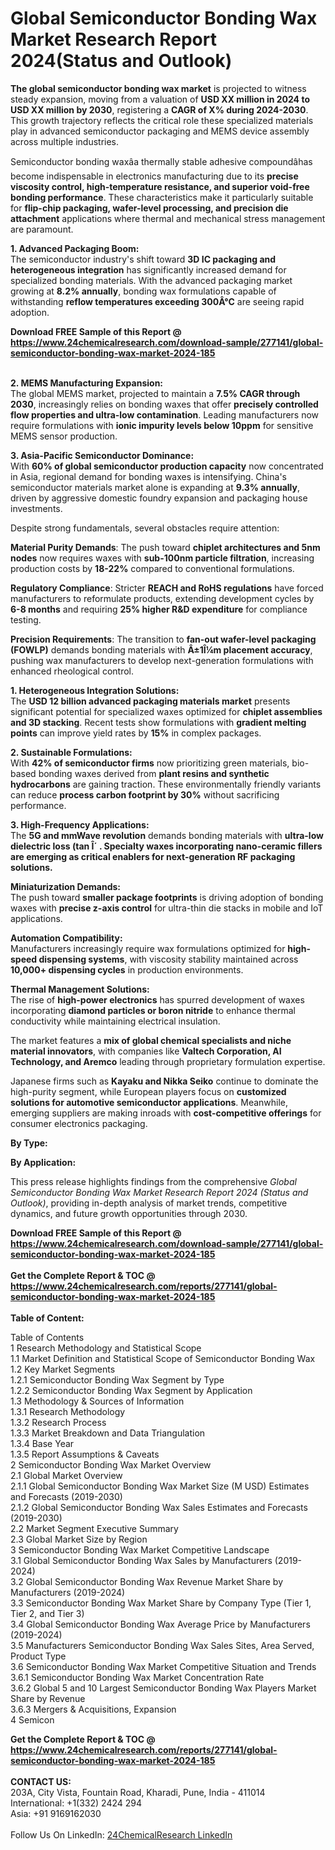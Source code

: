<h1>Global Semiconductor Bonding Wax Market Research Report 2024(Status and Outlook)</h1><p><strong>The global semiconductor bonding wax market</strong> is projected to witness steady expansion, moving from a valuation of <strong>USD XX million in 2024 to USD XX million by 2030</strong>, registering a <strong>CAGR of X% during 2024-2030</strong>. This growth trajectory reflects the critical role these specialized materials play in advanced semiconductor packaging and MEMS device assembly across multiple industries.</p><p>Semiconductor bonding waxâa thermally stable adhesive compoundâhas become indispensable in electronics manufacturing due to its <strong>precise viscosity control, high-temperature resistance, and superior void-free bonding performance</strong>. These characteristics make it particularly suitable for <strong>flip-chip packaging, wafer-level processing, and precision die attachment</strong> applications where thermal and mechanical stress management are paramount.</p><p><strong>1. Advanced Packaging Boom:</strong><br>
The semiconductor industry's shift toward <strong>3D IC packaging and heterogeneous integration</strong> has significantly increased demand for specialized bonding materials. With the advanced packaging market growing at <strong>8.2% annually</strong>, bonding wax formulations capable of withstanding <strong>reflow temperatures exceeding 300Â°C</strong> are seeing rapid adoption.</p><div><b>Download FREE Sample of this Report @ 
            <a href="https://www.24chemicalresearch.com/download-sample/277141/global-semiconductor-bonding-wax-market-2024-185">
            https://www.24chemicalresearch.com/download-sample/277141/global-semiconductor-bonding-wax-market-2024-185</a></b></div><br><p><strong>2. MEMS Manufacturing Expansion:</strong><br>
The global MEMS market, projected to maintain a <strong>7.5% CAGR through 2030</strong>, increasingly relies on bonding waxes that offer <strong>precisely controlled flow properties and ultra-low contamination</strong>. Leading manufacturers now require formulations with <strong>ionic impurity levels below 10ppm</strong> for sensitive MEMS sensor production.</p><p><strong>3. Asia-Pacific Semiconductor Dominance:</strong><br>
With <strong>60% of global semiconductor production capacity</strong> now concentrated in Asia, regional demand for bonding waxes is intensifying. China's semiconductor materials market alone is expanding at <strong>9.3% annually</strong>, driven by aggressive domestic foundry expansion and packaging house investments.</p><p>Despite strong fundamentals, several obstacles require attention:</p><p><strong>Material Purity Demands</strong>: The push toward <strong>chiplet architectures and 5nm nodes</strong> now requires waxes with <strong>sub-100nm particle filtration</strong>, increasing production costs by <strong>18-22%</strong> compared to conventional formulations.</p><p><strong>Regulatory Compliance</strong>: Stricter <strong>REACH and RoHS regulations</strong> have forced manufacturers to reformulate products, extending development cycles by <strong>6-8 months</strong> and requiring <strong>25% higher R&amp;D expenditure</strong> for compliance testing.</p><p><strong>Precision Requirements</strong>: The transition to <strong>fan-out wafer-level packaging (FOWLP)</strong> demands bonding materials with <strong>Â±1Î¼m placement accuracy</strong>, pushing wax manufacturers to develop next-generation formulations with enhanced rheological control.</p><p><strong>1. Heterogeneous Integration Solutions:</strong><br>
The <strong>USD 12 billion advanced packaging materials market</strong> presents significant potential for specialized waxes optimized for <strong>chiplet assemblies and 3D stacking</strong>. Recent tests show formulations with <strong>gradient melting points</strong> can improve yield rates by <strong>15%</strong> in complex packages.</p><p><strong>2. Sustainable Formulations:</strong><br>
With <strong>42% of semiconductor firms</strong> now prioritizing green materials, bio-based bonding waxes derived from <strong>plant resins and synthetic hydrocarbons</strong> are gaining traction. These environmentally friendly variants can reduce <strong>process carbon footprint by 30%</strong> without sacrificing performance.</p><p><strong>3. High-Frequency Applications:</strong><br>
The <strong>5G and mmWave revolution</strong> demands bonding materials with <strong>ultra-low dielectric loss (tan Î´ . Specialty waxes incorporating <strong>nano-ceramic fillers</strong> are emerging as critical enablers for next-generation RF packaging solutions.</strong></p><p><strong>Miniaturization Demands:</strong><br>
    The push toward <strong>smaller package footprints</strong> is driving adoption of bonding waxes with <strong>precise z-axis control</strong> for ultra-thin die stacks in mobile and IoT applications.</p><p><strong>Automation Compatibility:</strong><br>
    Manufacturers increasingly require wax formulations optimized for <strong>high-speed dispensing systems</strong>, with viscosity stability maintained across <strong>10,000+ dispensing cycles</strong> in production environments.</p><p><strong>Thermal Management Solutions:</strong><br>
    The rise of <strong>high-power electronics</strong> has spurred development of waxes incorporating <strong>diamond particles or boron nitride</strong> to enhance thermal conductivity while maintaining electrical insulation.</p><p>The market features a <strong>mix of global chemical specialists and niche material innovators</strong>, with companies like <strong>Valtech Corporation, AI Technology, and Aremco</strong> leading through proprietary formulation expertise.</p><p>Japanese firms such as <strong>Kayaku and Nikka Seiko</strong> continue to dominate the high-purity segment, while European players focus on <strong>customized solutions for automotive semiconductor applications</strong>. Meanwhile, emerging suppliers are making inroads with <strong>cost-competitive offerings</strong> for consumer electronics packaging.</p><p><strong>By Type:</strong></p><p><strong>By Application:</strong></p><p>This press release highlights findings from the comprehensive <em>Global Semiconductor Bonding Wax Market Research Report 2024 (Status and Outlook)</em>, providing in-depth analysis of market trends, competitive dynamics, and future growth opportunities through 2030.</p><div><b>Download FREE Sample of this Report @ 
            <a href="https://www.24chemicalresearch.com/download-sample/277141/global-semiconductor-bonding-wax-market-2024-185">
            https://www.24chemicalresearch.com/download-sample/277141/global-semiconductor-bonding-wax-market-2024-185</a></b></div><br><div><b>Get the Complete Report & TOC @ 
            <a href="https://www.24chemicalresearch.com/reports/277141/global-semiconductor-bonding-wax-market-2024-185">
            https://www.24chemicalresearch.com/reports/277141/global-semiconductor-bonding-wax-market-2024-185</a></b></div><br>
            <b>Table of Content:</b><p>Table of Contents<br />
1 Research Methodology and Statistical Scope<br />
1.1 Market Definition and Statistical Scope of Semiconductor Bonding Wax<br />
1.2 Key Market Segments<br />
1.2.1 Semiconductor Bonding Wax Segment by Type<br />
1.2.2 Semiconductor Bonding Wax Segment by Application<br />
1.3 Methodology & Sources of Information<br />
1.3.1 Research Methodology<br />
1.3.2 Research Process<br />
1.3.3 Market Breakdown and Data Triangulation<br />
1.3.4 Base Year<br />
1.3.5 Report Assumptions & Caveats<br />
2 Semiconductor Bonding Wax Market Overview<br />
2.1 Global Market Overview<br />
2.1.1 Global Semiconductor Bonding Wax Market Size (M USD) Estimates and Forecasts (2019-2030)<br />
2.1.2 Global Semiconductor Bonding Wax Sales Estimates and Forecasts (2019-2030)<br />
2.2 Market Segment Executive Summary<br />
2.3 Global Market Size by Region<br />
3 Semiconductor Bonding Wax Market Competitive Landscape<br />
3.1 Global Semiconductor Bonding Wax Sales by Manufacturers (2019-2024)<br />
3.2 Global Semiconductor Bonding Wax Revenue Market Share by Manufacturers (2019-2024)<br />
3.3 Semiconductor Bonding Wax Market Share by Company Type (Tier 1, Tier 2, and Tier 3)<br />
3.4 Global Semiconductor Bonding Wax Average Price by Manufacturers (2019-2024)<br />
3.5 Manufacturers Semiconductor Bonding Wax Sales Sites, Area Served, Product Type<br />
3.6 Semiconductor Bonding Wax Market Competitive Situation and Trends<br />
3.6.1 Semiconductor Bonding Wax Market Concentration Rate<br />
3.6.2 Global 5 and 10 Largest Semiconductor Bonding Wax Players Market Share by Revenue<br />
3.6.3 Mergers & Acquisitions, Expansion<br />
4 Semicon</p><div><b>Get the Complete Report & TOC @ 
            <a href="https://www.24chemicalresearch.com/reports/277141/global-semiconductor-bonding-wax-market-2024-185">
            https://www.24chemicalresearch.com/reports/277141/global-semiconductor-bonding-wax-market-2024-185</a></b></div><br><b>CONTACT US:</b><br>
            203A, City Vista, Fountain Road, Kharadi, Pune, India - 411014<br>
            International: +1(332) 2424 294<br>
            Asia: +91 9169162030 <br><br>
            Follow Us On LinkedIn: <a href="https://www.linkedin.com/company/24chemicalresearch/">24ChemicalResearch LinkedIn</a>